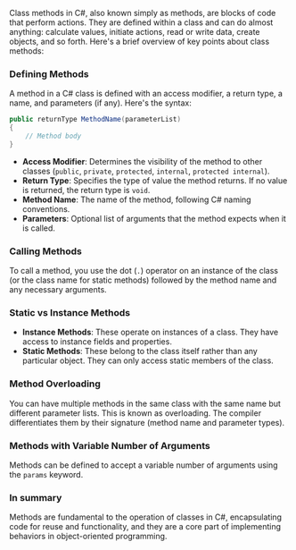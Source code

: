 Class methods in C#, also known simply as methods, are blocks of code that perform actions. They are defined within a class and can do almost anything: calculate values, initiate actions, read or write data, create objects, and so forth. Here's a brief overview of key points about class methods:

### Defining Methods

A method in a C# class is defined with an access modifier, a return type, a name, and parameters (if any). Here's the syntax:
```csharp
public returnType MethodName(parameterList)
{
    // Method body
}
```

- **Access Modifier**: Determines the visibility of the method to other classes (`public`, `private`, `protected`, `internal`, `protected internal`).
- **Return Type**: Specifies the type of value the method returns. If no value is returned, the return type is `void`.
- **Method Name**: The name of the method, following C# naming conventions.
- **Parameters**: Optional list of arguments that the method expects when it is called.

### Calling Methods

To call a method, you use the dot (`.`) operator on an instance of the class (or the class name for static methods) followed by the method name and any necessary arguments.

### Static vs Instance Methods

- **Instance Methods**: These operate on instances of a class. They have access to instance fields and properties.
- **Static Methods**: These belong to the class itself rather than any particular object. They can only access static members of the class.

### Method Overloading

You can have multiple methods in the same class with the same name but different parameter lists. This is known as overloading. The compiler differentiates them by their signature (method name and parameter types).

### Methods with Variable Number of Arguments

Methods can be defined to accept a variable number of arguments using the `params` keyword.

### In summary 

Methods are fundamental to the operation of classes in C#, encapsulating code for reuse and functionality, and they are a core part of implementing behaviors in object-oriented programming.